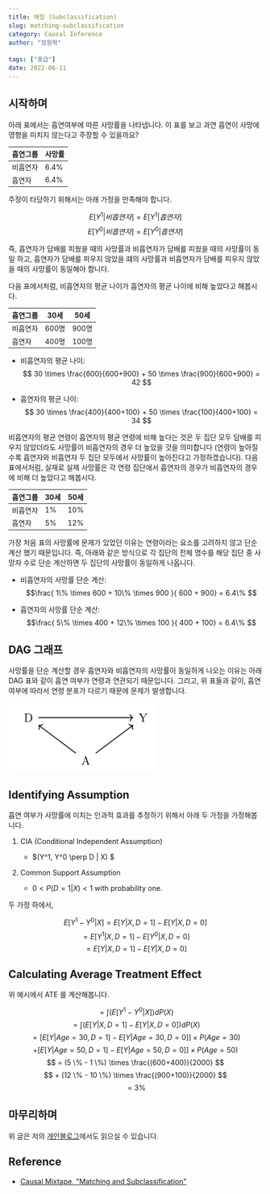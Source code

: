```yaml
---
title: 매칭 (Subclassification)
slug: matching-subclassification
category: Causal Inference
author: "정원혁"

tags: ["중급"]
date: 2022-06-11
---
```



## 시작하며 

아래 표에서는 흡연여부에 따른 사망률을 나타냅니다. 이 표를 보고 과연 흡연이 사망에 영향을 미치지 않는다고 주장할 수 있을까요? 

| 흡연그룹 | 사망률 | 
| ------ | ------ |
| 비흡연자 | 6.4% |
| 흡연자 | 6.4% |


주장이 타당하기 위해서는 아래 가정을 만족해야 합니다. 

$$E[Y^1 | 비흡연자] = E[Y^1 | 흡연자]$$
$$E[Y^0 | 비흡연자] = E[Y^0 | 흡연자]$$

즉, 흡연자가 담배를 피웠을 때의 사망률과 비흡연자가 담배를 피웠을 때의 사망률이 동일 하고, 흡연자가 담배를 피우지 않았을 떄의 사망률과 비흡연자가 담배를 피우지 않았을 때의 사망률이 동일해야 합니다.

다음 표에서처럼, 비흡연자의 평균 나이가 흡연자의 평균 나이에 비해 높았다고 해봅시다. 

| 흡연그룹 | 30세 | 50세 | 
| ------ | ------ | ------ |
| 비흡연자 | 600명 | 900명 |
| 흡연자 | 400명 | 100명 |

- 비흡연자의 평균 나이: 
$$ 30 \times \frac{600}{600+900} + 50 \times \frac{900}{600+900} = 42 $$

- 흡연자의 평균 나이: 
$$ 30 \times \frac{400}{400+100} + 50 \times \frac{100}{400+100} = 34 $$

비흡연자의 평균 연령이 흡연자의 평균 연령에 비해 높다는 것은 두 집단 모두 담배를 피 우지 않았더라도 사망률이 비흡연자의 경우 더 높았을 것을 의미합니다 (연령이 높아질수록 흡연자와 비흡연자 두 집단 모두에서 사망률이 높아진다고 가정하겠습니다). 다음 표에서처럼, 실재로 실제 사망률은 각 연령 집단에서 흡연자의 경우가 비흡연자의 경우에 비해 더 높았다고 해봅시다. 

| 흡연그룹 | 30세 | 50세 | 
| ------ | ------ | ------ |
| 비흡연자 | 1% | 10% |
| 흡연자 | 5% | 12% |

가장 처음 표의 사망률에 문제가 있었던 이유는 연령이라는 요소를 고려하지 않고 단순 계산 했기 때문입니다. 즉, 아래와 같은 방식으로 각 집단의 전체 명수를 해당 집단 중 사망자 수로 단순 계산하면 두 집단의 사망률이 동일하게 나옵니다.

- 비흡연자의 사망률 단순 계산: 
$$\frac{ 1\% \times 600 + 10\% \times 900 }{ 600 + 900} = 6.4\% $$

- 흡연자의 사망률 단순 계산: 
$$\frac{ 5\% \times 400 + 12\% \times 100 }{ 400 + 100} = 6.4\% $$

## DAG 그래프

사망률을 단순 계산할 경우 흡연자와 비흡연자의 사망률이 동일하게 나오는 이유는 아래 DAG 표와 같이 흡연 여부가 연령과 연관되기 때문입니다. 그리고, 위 표들과 같이, 흡연 여부에 따라서 연령 분포가 다르기 때문에 문제가 발생합니다.

![](./fig1_DAG.png)

## Identifying Assumption

흡연 여부가 사망률에 미치는 인과적 효과를 추정하기 위해서 아래 두 가정을 가정해봅니다.

1. CIA (Conditional Independent Assumption)
    - $(Y^1, Y^0 \perp D | X) $

2. Common Support Assumption
    - $0 < P(D=1 | X) < 1$ with probability one.

두 가정 하에서, 

$$ E[Y^1 - Y^0 | X ] = E [ Y | X, D=1] - E [ Y | X, D=0] $$
$$  = E [ Y^1 | X, D = 1] - E [ Y^0 | X, D = 0] $$
$$ = E [ Y | X, D = 1] - E [ Y | X, D = 0] $$
		
## Calculating Average Treatment Effect

위 예시에서 ATE 를 계산해봅니다. 

$$ = \int \Big( E[Y^1 - Y^0 | X ] \Big) d P(X) $$
$$ = \int \Big( E [ Y | X, D=1] -  E [ Y | X, D=0]  \Big) d P(X) $$
$$ = \Big[ E [Y | Age = 30, D= 1] - E [Y | Age = 30, D= 0]  \Big] \times P(Age = 30) $$
$$ + \Big[ E [Y | Age = 50, D= 1] - E [Y | Age = 50, D= 0]  \Big] \times P(Age = 50) $$
$$ = (5 \% - 1 \%) \times \frac{(600+400)}{2000} $$
$$ + (12 \% - 10 \%) \times \frac{(900+100)}{2000} $$
$$ = 3 \% $$


## 마무리하며

위  글은 저의 [개인블로그](https://marvin-ds.tistory.com/15)에서도 읽으실 수 있습니다. 

## Reference

- [Causal Mixtape, "Matching and Subclassification"](https://mixtape.scunning.com/matching-and-subclassification.html)